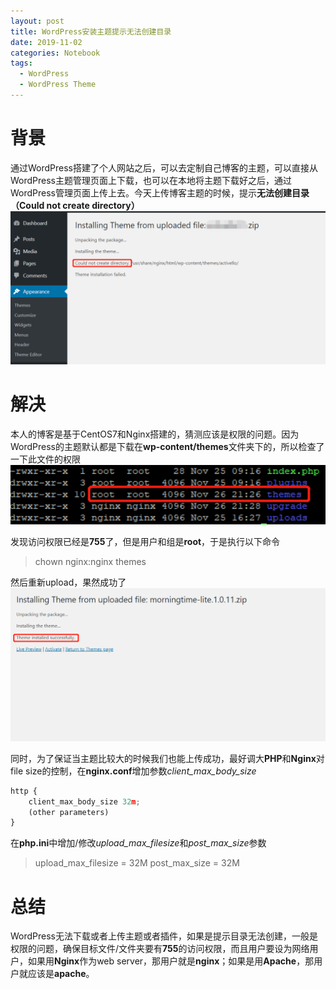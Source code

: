 ```yaml
---
layout: post
title: WordPress安装主题提示无法创建目录
date: 2019-11-02
categories: Notebook
tags: 
  - WordPress
  - WordPress Theme
---
```


# 背景

通过WordPress搭建了个人网站之后，可以去定制自己博客的主题，可以直接从WordPress主题管理页面上下载，也可以在本地将主题下载好之后，通过WordPress管理页面上传上去。今天上传博客主题的时候，提示**无法创建目录（Could not create directory）**
![无法创建目录](/src/img/article-img/Notebook/wordpress%20unable%20to%20add%20plugin/wordpress%20update%20fail.png)

# 解决

本人的博客是基于CentOS7和Nginx搭建的，猜测应该是权限的问题。因为WordPress的主题默认都是下载在**wp-content/themes**文件夹下的，所以检查了一下此文件的权限
![文件夹原始权限](/src/img/article-img/Notebook/wordpress%20unable%20to%20add%20plugin/theme%20privilege.png)

发现访问权限已经是**755**了，但是用户和组是**root**，于是执行以下命令

> chown nginx:nginx themes

然后重新upload，果然成功了
![上传成功](/src/img/article-img/Notebook/wordpress%20unable%20to%20add%20plugin/wordpress%20upload%20theme%20success.png)

同时，为了保证当主题比较大的时候我们也能上传成功，最好调大**PHP**和**Nginx**对file size的控制，在**nginx.conf**增加参数*client_max_body_size*
~~~JavaScript
http {
    client_max_body_size 32m;
    (other parameters)
}
~~~

在**php.ini**中增加/修改*upload_max_filesize*和*post_max_size*参数
> upload_max_filesize = 32M
> post_max_size = 32M

# 总结

WordPress无法下载或者上传主题或者插件，如果是提示目录无法创建，一般是权限的问题，确保目标文件/文件夹要有**755**的访问权限，而且用户要设为网络用户，如果用**Nginx**作为web server，那用户就是**nginx**；如果是用**Apache**，那用户就应该是**apache**。